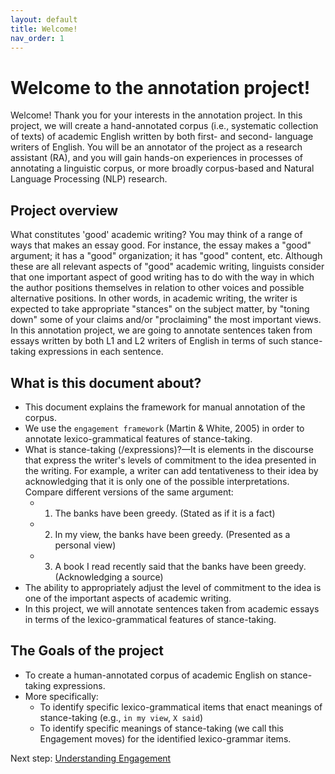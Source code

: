```yaml
---
layout: default
title: Welcome!
nav_order: 1
---
```

# Welcome to the annotation project!
Welcome! Thank you for your interests in the annotation project. In this project, we will create a hand-annotated corpus (i.e., systematic collection of texts) of academic English written by both first- and second- language writers of English. You will be an annotator of the project as a research assistant (RA), and you will gain hands-on experiences in processes of annotating a linguistic corpus, or more broadly corpus-based and Natural Language Processing (NLP) research.

## Project overview
What constitutes 'good' academic writing? You may think of a range of ways that makes an essay good. For instance, the essay makes a "good" argument; it has a "good" organization; it has "good" content, etc. Although these are all relevant aspects of "good" academic writing, linguists consider that one important aspect of good writing has to do with the way in which the author positions themselves in relation to other voices and possible alternative positions. In other words, in academic writing, the writer is expected to take appropriate "stances" on the subject matter, by "toning down" some of your claims and/or "proclaiming" the most important views. In this annotation project, we are going to annotate sentences taken from essays written by both L1 and L2 writers of English in terms of such stance-taking expressions in each sentence.



## What is this document about?
- This document explains the framework for manual annotation of the corpus. 
- We use the `engagement framework` (Martin & White, 2005) in order to annotate lexico-grammatical features of stance-taking.
- What is stance-taking (/expressions)?—It is elements in the discourse that express the writer's levels of commitment to the idea presented in the writing. For example, a writer can add tentativeness to their idea by acknowledging that it is only one of the possible interpretations. Compare different versions of the same argument:
	- 1. The banks have been greedy. (Stated as if it is a fact)
	- 2. In my view, the banks have been greedy. (Presented as a personal view)
	- 3. A book I read recently said that the banks have been greedy. (Acknowledging a source)
- The ability to appropriately adjust the level of commitment to the idea is one of the important aspects of academic writing. 
- In this project, we will annotate sentences taken from academic essays in terms of the lexico-grammatical features of stance-taking.

## The Goals of the project
- To create a human-annotated corpus of academic English on stance-taking expressions.
- More specifically:
	- To identify specific lexico-grammatical items that enact meanings of stance-taking (e.g., `in my view`, `X said`)
	- To identify specific meanings of stance-taking (we call this Engagement moves) for the identified lexico-grammar items.


Next step: [Understanding Engagement](2_Part1_Understanding_Engagement.md)